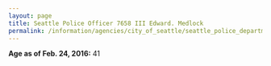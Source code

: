```yaml
---
layout: page
title: Seattle Police Officer 7658 III Edward. Medlock
permalink: /information/agencies/city_of_seattle/seattle_police_department/copbook/7658/
---
```


**Age as of Feb. 24, 2016:** 41
